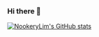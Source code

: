 ### Hi there 👋

[![NookeryLim's GitHub stats](https://github-readme-stats.vercel.app/api?username=NookeryLim)](https://github.com/anuraghazra/github-readme-stats)
